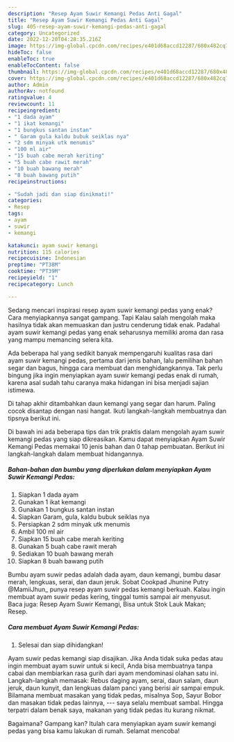 ```yaml
---
description: "Resep Ayam Suwir Kemangi Pedas Anti Gagal"
title: "Resep Ayam Suwir Kemangi Pedas Anti Gagal"
slug: 405-resep-ayam-suwir-kemangi-pedas-anti-gagal
category: Uncategorized
date: 2022-12-20T04:28:35.216Z
image: https://img-global.cpcdn.com/recipes/e401d68accd12287/680x482cq70/ayam-suwir-kemangi-pedas-foto-resep-utama.jpg
hideToc: false
enableToc: true
enableTocContent: false
thumbnail: https://img-global.cpcdn.com/recipes/e401d68accd12287/680x482cq70/ayam-suwir-kemangi-pedas-foto-resep-utama.jpg
cover: https://img-global.cpcdn.com/recipes/e401d68accd12287/680x482cq70/ayam-suwir-kemangi-pedas-foto-resep-utama.jpg
author: Admin
authorAv: notfound
ratingvalue: 4
reviewcount: 11
recipeingredient:
- "1 dada ayam"
- "1 ikat kemangi"
- "1 bungkus santan instan"
- " Garam gula kaldu bubuk seiklas nya"
- "2 sdm minyak utk menumis"
- "100 ml air"
- "15 buah cabe merah keriting"
- "5 buah cabe rawit merah"
- "10 buah bawang merah"
- "8 buah bawang putih"
recipeinstructions:

- "Sudah jadi dan siap dinikmati!"
categories:
- Resep
tags:
- ayam
- suwir
- kemangi

katakunci: ayam suwir kemangi 
nutrition: 115 calories
recipecuisine: Indonesian
preptime: "PT38M"
cooktime: "PT39M"
recipeyield: "1"
recipecategory: Lunch

---
```



Sedang mencari inspirasi resep ayam suwir kemangi pedas yang enak? Cara menyiapkannya sangat gampang. Tapi Kalau salah mengolah maka hasilnya tidak akan memuaskan dan justru cenderung tidak enak. Padahal ayam suwir kemangi pedas yang enak seharusnya memiliki aroma dan rasa yang mampu memancing selera kita.


Ada beberapa hal yang sedikit banyak mempengaruhi kualitas rasa dari ayam suwir kemangi pedas, pertama dari jenis bahan, lalu pemilihan bahan segar dan bagus, hingga cara membuat dan menghidangkannya. Tak perlu bingung jika ingin menyiapkan ayam suwir kemangi pedas enak di rumah, karena asal sudah tahu caranya maka hidangan ini bisa menjadi sajian istimewa.

Di tahap akhir ditambahkan daun kemangi yang segar dan harum. Paling cocok disantap dengan nasi hangat. Ikuti langkah-langkah membuatnya dan tipsnya berikut ini.


Di bawah ini ada beberapa tips dan trik praktis dalam mengolah ayam suwir kemangi pedas yang siap dikreasikan. Kamu dapat menyiapkan Ayam Suwir Kemangi Pedas memakai 10 jenis bahan dan 0 tahap pembuatan. Berikut ini langkah-langkah dalam membuat hidangannya.

<!--inarticleads1-->

##### Bahan-bahan dan bumbu yang diperlukan dalam menyiapkan Ayam Suwir Kemangi Pedas:

1. Siapkan 1 dada ayam
1. Gunakan 1 ikat kemangi
1. Gunakan 1 bungkus santan instan
1. Siapkan  Garam, gula, kaldu bubuk seiklas nya
1. Persiapkan 2 sdm minyak utk menumis
1. Ambil 100 ml air
1. Siapkan 15 buah cabe merah keriting
1. Gunakan 5 buah cabe rawit merah
1. Sediakan 10 buah bawang merah
1. Siapkan 8 buah bawang putih


Bumbu ayam suwir pedas adalah dada ayam, daun kemangi, bumbu dasar merah, lengkuas, serai, dan daun jeruk. Sobat Cookpad Jhunine Putry @MamiiJhun_ punya resep ayam suwir pedas kemangi berkuah. Kalau ingin membuat ayam suwir pedas kering, tinggal tumis sampai air menyusut. Baca juga: Resep Ayam Suwir Kemangi, Bisa untuk Stok Lauk Makan; Resep. 

<!--inarticleads2-->

##### Cara membuat Ayam Suwir Kemangi Pedas:


1. Selesai dan siap dihidangkan!

Ayam suwir pedas kemangi siap disajikan. Jika Anda tidak suka pedas atau ingin membuat ayam suwir untuk si kecil, Anda bisa membuatnya tanpa cabai dan membiarkan rasa gurih dari ayam mendominasi olahan satu ini. Langkah-langkah memasak: Rebus daging ayam, serai, daun salam, daun jeruk, daun kunyit, dan lengkuas dalam panci yang berisi air sampai empuk. Bilamana membuat masakan yang tidak pedas, misalnya Sop, Sayur Bobor dan masakan tidak pedas lainnya, --- saya selalu membuat sambal. Hingga terpatri dalam benak saya, makanan yang tidak pedas itu kurang nikmat. 

Bagaimana? Gampang kan? Itulah cara menyiapkan ayam suwir kemangi pedas yang bisa kamu lakukan di rumah. Selamat mencoba!
